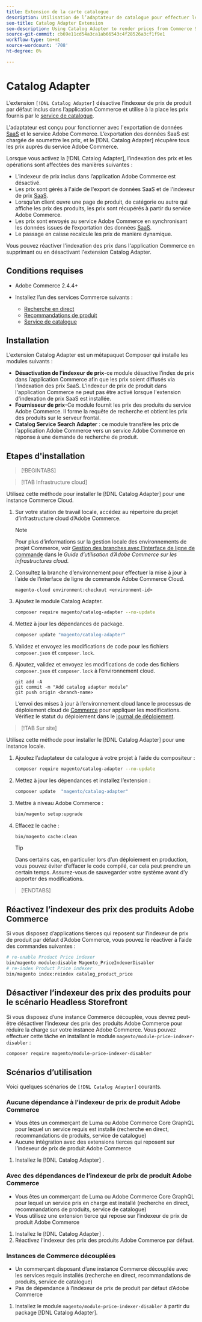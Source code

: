 ```yaml
---
title: Extension de la carte catalogue
description: Utilisation de l’adaptateur de catalogue pour effectuer le rendu des prix à partir des services Commerce
seo-title: Catalog Adapter Extension
seo-description: Using Catalog Adapter to render prices from Commerce Services
source-git-commit: cb69e11cd54a3ca1ab66543c4f28526a3cf1f9e1
workflow-type: tm+mt
source-wordcount: '708'
ht-degree: 0%

---
```


# Catalog Adapter

L’extension `[!DNL Catalog Adapter]` désactive l’indexeur de prix de produit par défaut inclus dans l’application Commerce et utilise à la place les prix fournis par le [service de catalogue](../catalog-service/overview.md).

L&#39;adaptateur est conçu pour fonctionner avec l&#39;exportation de données [SaaS](../data-export/overview.md) et le service Adobe Commerce. L’exportation des données SaaS est chargée de soumettre les prix, et le [!DNL Catalog Adapter] récupère tous les prix auprès du service Adobe Commerce.

Lorsque vous activez la [!DNL Catalog Adapter], l’indexation des prix et les opérations sont affectées des manières suivantes :

- L’indexeur de prix inclus dans l’application Adobe Commerce est désactivé.
- Les prix sont gérés à l&#39;aide de l&#39;export de données SaaS et de l&#39;indexeur de prix [SaaS](price-indexing.md).
- Lorsqu’un client ouvre une page de produit, de catégorie ou autre qui affiche les prix des produits, les prix sont récupérés à partir du service Adobe Commerce.
- Les prix sont envoyés au service Adobe Commerce en synchronisant les données issues de l’exportation des données [SaaS](../data-export/overview.md).
- Le passage en caisse recalcule les prix de manière dynamique.

Vous pouvez réactiver l&#39;indexation des prix dans l&#39;application Commerce en supprimant ou en désactivant l&#39;extension Catalog Adapter.

## Conditions requises

- Adobe Commerce 2.4.4+
- Installez l’un des services Commerce suivants :

   - [Recherche en direct](../live-search/install.md)
   - [Recommandations de produit](../product-recommendations/install-configure.md)
   - [Service de catalogue](../catalog-service/installation.md)

## Installation

L’extension Catalog Adapter est un métapaquet Composer qui installe les modules suivants :

- **Désactivation de l’indexeur de prix**-ce module désactive l’index de prix dans l’application Commerce afin que les prix soient diffusés via l’indexation des prix SaaS. L&#39;indexeur de prix de produit dans l&#39;application Commerce ne peut pas être activé lorsque l&#39;extension d&#39;indexation de prix SaaS est installée.
- **Fournisseur de prix**-Ce module fournit les prix des produits du service Adobe Commerce. Il forme la requête de recherche et obtient les prix des produits sur le serveur frontal.
- **Catalog Service Search Adapter** : ce module transfère les prix de l’application Adobe Commerce vers un service Adobe Commerce en réponse à une demande de recherche de produit.

## Etapes d&#39;installation

>[!BEGINTABS]

>[!TAB Infrastructure cloud]

Utilisez cette méthode pour installer le [!DNL Catalog Adapter] pour une instance Commerce Cloud.

1. Sur votre station de travail locale, accédez au répertoire du projet d’infrastructure cloud d’Adobe Commerce.

   >[!NOTE]
   >
   >Pour plus d’informations sur la gestion locale des environnements de projet Commerce, voir [Gestion des branches avec l’interface de ligne de commande](https://experienceleague.adobe.com/en/docs/commerce-cloud-service/user-guide/develop/cli-branches) dans le _Guide d’utilisation d’Adobe Commerce sur les infrastructures cloud_.

1. Consultez la branche d’environnement pour effectuer la mise à jour à l’aide de l’interface de ligne de commande Adobe Commerce Cloud.

   ```shell
   magento-cloud environment:checkout <environment-id>
   ```

1. Ajoutez le module Catalog Adapter.

   ```bash
   composer require magento/catalog-adapter --no-update
   ```

1. Mettez à jour les dépendances de package.

   ```bash
   composer update "magento/catalog-adapter"
   ```

1. Validez et envoyez les modifications de code pour les fichiers `composer.json` et `composer.lock`.

1. Ajoutez, validez et envoyez les modifications de code des fichiers `composer.json` et `composer.lock` à l’environnement cloud.

   ```shell
   git add -A
   git commit -m "Add catalog adapter module"
   git push origin <branch-name>
   ```

   L’envoi des mises à jour à l’environnement cloud lance le processus de déploiement cloud de [Commerce](https://experienceleague.adobe.com/en/docs/commerce-cloud-service/user-guide/develop/deploy/process) pour appliquer les modifications. Vérifiez le statut du déploiement dans le [journal de déploiement](https://experienceleague.adobe.com/en/docs/commerce-cloud-service/user-guide/develop/test/log-locations#deploy-log).

>[!TAB Sur site]

Utilisez cette méthode pour installer le [!DNL Catalog Adapter] pour une instance locale.

1. Ajoutez l’adaptateur de catalogue à votre projet à l’aide du compositeur :

   ```bash
   composer require magento/catalog-adapter --no-update
   ```

1. Mettez à jour les dépendances et installez l’extension :

   ```bash
   composer update  "magento/catalog-adapter"
   ```

1. Mettre à niveau Adobe Commerce :

   ```bash
   bin/magento setup:upgrade
   ```

1. Effacez le cache :

   ```bash
   bin/magento cache:clean
   ```

   >[!TIP]
   >
   >Dans certains cas, en particulier lors d’un déploiement en production, vous pouvez éviter d’effacer le code compilé, car cela peut prendre un certain temps. Assurez-vous de sauvegarder votre système avant d’y apporter des modifications.

>[!ENDTABS]


## Réactivez l’indexeur des prix des produits Adobe Commerce

Si vous disposez d’applications tierces qui reposent sur l’indexeur de prix de produit par défaut d’Adobe Commerce, vous pouvez le réactiver à l’aide des commandes suivantes :

```bash
# re-enable Product Price indexer
bin/magento module:disable Magento_PriceIndexerDisabler
# re-index Product Price indexer
bin/magento index:reindex catalog_product_price
```

## Désactiver l’indexeur des prix des produits pour le scénario Headless Storefront

Si vous disposez d’une instance Commerce découplée, vous devrez peut-être désactiver l’indexeur des prix des produits Adobe Commerce pour réduire la charge sur votre instance Adobe Commerce. Vous pouvez effectuer cette tâche en installant le module `magento/module-price-indexer-disabler` :

```bash
composer require magento/module-price-indexer-disabler
```

## Scénarios d’utilisation

Voici quelques scénarios de `[!DNL Catalog Adapter]` courants.

### Aucune dépendance à l’indexeur de prix de produit Adobe Commerce

- Vous êtes un commerçant de Luma ou Adobe Commerce Core GraphQL pour lequel un service requis est installé (recherche en direct, recommandations de produits, service de catalogue)
- Aucune intégration avec des extensions tierces qui reposent sur l’indexeur de prix de produit Adobe Commerce

1. Installez le [!DNL Catalog Adapter] .

### Avec des dépendances de l’indexeur de prix de produit Adobe Commerce

- Vous êtes un commerçant de Luma ou Adobe Commerce Core GraphQL pour lequel un service pris en charge est installé (recherche en direct, recommandations de produits, service de catalogue)
- Vous utilisez une extension tierce qui repose sur l’indexeur de prix de produit Adobe Commerce

1. Installez le [!DNL Catalog Adapter] .
1. Réactivez l’indexeur des prix des produits Adobe Commerce par défaut.

### Instances de Commerce découplées

- Un commerçant disposant d’une instance Commerce découplée avec les services requis installés (recherche en direct, recommandations de produits, service de catalogue)
- Pas de dépendance à l’indexeur de prix de produit par défaut d’Adobe Commerce

1. Installez le module `magento/module-price-indexer-disabler` à partir du package [!DNL Catalog Adapter].

